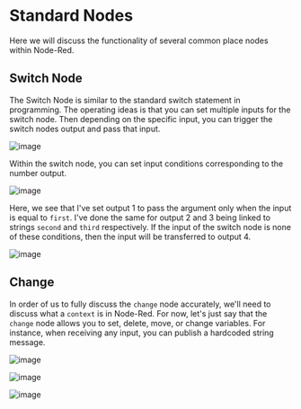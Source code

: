 # Standard Nodes

Here we will discuss the functionality of several common place nodes within Node-Red.

## Switch Node

The Switch Node is similar to the standard switch statement in programming. The operating ideas is that you can set 
multiple inputs for the switch node. Then depending on the specific input, you can trigger the switch nodes output and pass that input.

![image](https://user-images.githubusercontent.com/42245728/236550025-e3815ae1-5af7-4a9b-a6d8-0d81d56dba88.png)



Within the switch node, you can set input conditions corresponding to the number output.

![image](https://user-images.githubusercontent.com/42245728/236549393-955ec805-4eff-44dc-b7fd-599da67a9866.png)


Here, we see that I've set output 1 to pass the argument only when the input is equal to ```first```. I've done the same for output 2 and 3 being linked to strings ```second``` and ```third``` respectively. If the input of the switch node is none of these conditions, then the input will be transferred to output 4.

![image](https://user-images.githubusercontent.com/42245728/236550183-13d78c8c-a72f-4250-a5d9-ec19117103fe.png)


## Change

In order of us to fully discuss the ```change``` node accurately, we'll need to discuss what a ```context``` is in Node-Red. For now, let's just say that the ```change``` node allows you to set, delete, move, or change variables. For instance, when receiving any input, you can publish a hardcoded string message.

![image](https://user-images.githubusercontent.com/42245728/236551862-c815fe50-b626-4aa5-a965-a5e4ce58d0da.png)

![image](https://user-images.githubusercontent.com/42245728/236551922-dafeae56-5f7b-402b-bb17-d67df8247c56.png)

![image](https://user-images.githubusercontent.com/42245728/236552162-96b76578-a476-4dcd-9bae-8ba317b849e8.png)
